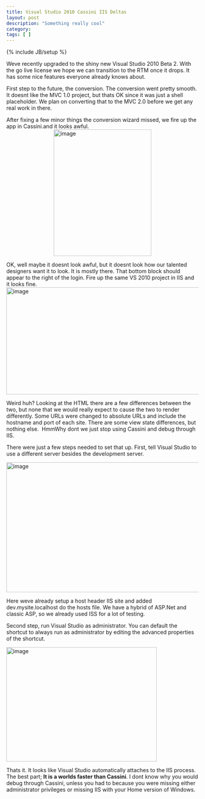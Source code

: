 ```yaml
---
title: Visual Studio 2010 Cassini IIS Deltas
layout: post
description: "Something really cool"
category:
tags: [ ] 
---
```

{% include JB/setup %}



<p>Weve recently upgraded to the shiny new Visual Studio 2010 Beta 2. With the go live license we hope we can transition to the RTM once it drops. It has some nice features everyone already knows about.</p>  <p>First step to the future, the conversion. The conversion went pretty smooth. It doesnt like the MVC 1.0 project, but thats OK since it was just a shell placeholder. We plan on converting that to the MVC 2.0 before we get any real work in there.</p>  <p>After fixing a few minor things the conversion wizard missed, we fire up the app in Cassini.and it looks awful.<img style="border-bottom: 0px; border-left: 0px; margin: 0px auto; display: block; float: none; border-top: 0px; border-right: 0px" title="image" border="0" alt="image" src="/wp-content/uploads/2009/10/image_thumb.png" width="256" height="332" /></p>  <p></p>  <p>OK, well maybe it doesnt look awful, but it doesnt look how our talented designers want it to look. It is mostly there. That bottom block should appear to the right of the login. Fire up the same VS 2010 project in IIS and it looks fine. <img style="border-bottom: 0px; border-left: 0px; display: block; float: none; margin-left: auto; border-top: 0px; margin-right: auto; border-right: 0px" title="image" border="0" alt="image" src="/wp-content/uploads/2009/10/image_thumb1.png" width="640" height="281" /></p>  <p>Weird huh? Looking at the HTML there are a few differences between the two, but none that we would really expect to cause the two to render differently. Some URLs were changed to absolute URLs and include the hostname and port of each site. There are some view state differences, but nothing else.&#160; HmmWhy dont we just stop using Cassini and debug through IIS.</p>  <p>There were just a few steps needed to set that up. First, tell Visual Studio to use a different server besides the development server. </p>  <p><a href="/wp-content/uploads/2009/10/image.png"><img style="border-bottom: 0px; border-left: 0px; display: inline; border-top: 0px; border-right: 0px" title="image" border="0" alt="image" src="/wp-content/uploads/2009/10/image_thumb2.png" width="640" height="341" /></a> </p>  <p>Here weve already setup a host header IIS site and added dev.mysite.localhost do the hosts file. We have a hybrid of ASP.Net and classic ASP, so we already used ISS for a lot of testing. </p>  <p>Second step, run Visual Studio as administrator. You can default the shortcut to always run as administrator by editing the advanced properties of the shortcut. </p>  <p><a href="/wp-content/uploads/2009/10/image1.png"><img style="border-bottom: 0px; border-left: 0px; display: inline; border-top: 0px; border-right: 0px" title="image" border="0" alt="image" src="/wp-content/uploads/2009/10/image_thumb3.png" width="394" height="300" /></a> </p>  <p>Thats it. It looks like Visual Studio automatically attaches to the IIS process. The best part; <strong>It is a worlds faster than Cassini</strong>. I dont know why you would debug through Cassini, unless you had to because you were missing either administrator privileges or missing IIS with your Home version of Windows. </p>

